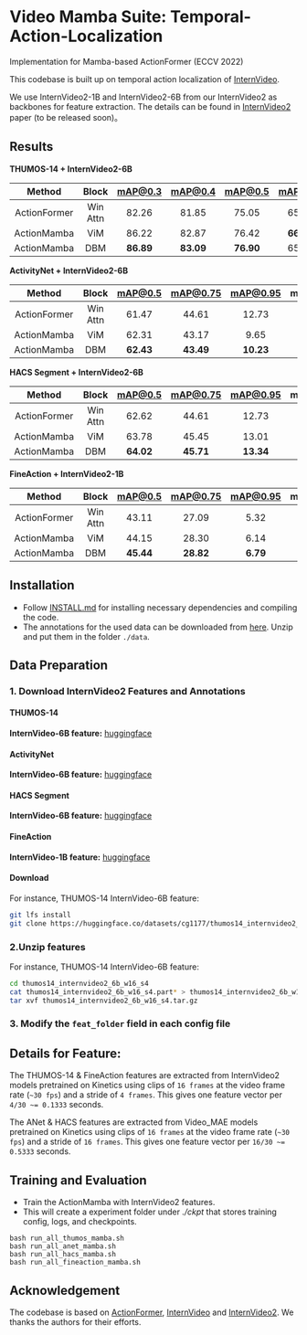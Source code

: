 # Video Mamba Suite: Temporal-Action-Localization
Implementation for Mamba-based ActionFormer (ECCV 2022) 

This codebase is built up on temporal action localization of [InternVideo](https://arxiv.org/abs/2212.03191).


We use InternVideo2-1B and InternVideo2-6B from our InternVideo2 as backbones for feature extraction. The details can be found in [InternVideo2]() paper (to be released soon)。


## Results 

**THUMOS-14 + InternVideo2-6B**

|Method | Block | mAP@0.3 | mAP@0.4 | mAP@0.5 | mAP@0.6 | mAP@0.7 | mAP@Avg |
|:----:|:-----:|:----------------:|:-------:|:-------:|:-------:|:-------:|:-------:|
ActionFormer | Win Attn | 82.26 | 81.85 | 75.05 | 65.82 | 50.27 | 71.86 |
ActionMamba | ViM | 86.22 | 82.87 | 76.42 | **66.43** | 50.25 | 72.44 |
ActionMamba | DBM | **86.89** | **83.09** | **76.90** | 65.91 | **50.82** | **72.72** |



**ActivityNet + InternVideo2-6B**

|Method | Block | mAP@0.5 | mAP@0.75 | mAP@0.95 | mAP@Avg |
|:----:|:-----:|:----------------:|:-------:|:-------:|:-------:
ActionFormer | Win Attn | 61.47 | 44.61 | 12.73 | 41.19 |
ActionMamba | ViM | 62.31 | 43.17 | 9.65 | 41.77 |
ActionMamba | DBM | **62.43** | **43.49** | **10.23** | **42.02** |

**HACS Segment + InternVideo2-6B**

|Method | Block | mAP@0.5 | mAP@0.75 | mAP@0.95 | mAP@Avg |
|:----:|:-----:|:----------------:|:-------:|:-------:|:-------:
ActionFormer | Win Attn | 62.62 | 44.61 | 12.73 | 43.34 |
ActionMamba | ViM | 63.78 | 45.45 | 13.01 | 44.26 |
ActionMamba | DBM | **64.02** | **45.71** | **13.34** | **44.56** |

**FineAction + InternVideo2-1B**

|Method | Block | mAP@0.5 | mAP@0.75 | mAP@0.95 | mAP@Avg |
|:----:|:-----:|:----------------:|:-------:|:-------:|:-------:
ActionFormer | Win Attn | 43.11 | 27.09 | 5.32 | 27.22 |
ActionMamba | ViM | 44.15 | 28.30 | 6.14 | 28.36 |
ActionMamba | DBM | **45.44** | **28.82** | **6.79** | **29.04** | 



## Installation
* Follow [INSTALL.md](./INSTALL.md) for installing necessary dependencies and compiling the code.
* The annotations for the used data can be downloaded from [here](https://pjlab-my.sharepoint.cn/:u:/g/personal/wangyi_pjlab_org_cn/EbMrA1ltSdBPttMho9pe0cYBshPWec7IKmYFTNMGvdmT1A?e=jsmerl). Unzip and put them in the folder `./data`.

## Data Preparation
### 1. Download InternVideo2 Features and Annotations

#### THUMOS-14
**InternVideo-6B feature:** [huggingface](https://huggingface.co/datasets/cg1177/thumos14_internvideo2_6b_w16_s4)

#### ActivityNet
**InternVideo-6B feature:** [huggingface](https://huggingface.co/datasets/cg1177/activitynet_internvideo2_6b_w16_s8)

#### HACS Segment
**InternVideo-6B feature:** [huggingface](https://huggingface.co/datasets/cg1177/hacs_segment_internvideo2_6b_w16_s8)

#### FineAction
**InternVideo-1B feature:** [huggingface](https://huggingface.co/datasets/cg1177/fineaction_internvideo2_1b_w16_s4)


#### Download
For instance, THUMOS-14 InternVideo-6B feature:
```bash
git lfs install
git clone https://huggingface.co/datasets/cg1177/thumos14_internvideo2_6b_w16_s4
```


### 2.Unzip features

For instance, THUMOS-14 InternVideo-6B feature:
```bash
cd thumos14_internvideo2_6b_w16_s4
cat thumos14_internvideo2_6b_w16_s4.part* > thumos14_internvideo2_6b_w16_s4.tar.gz
tar xvf thumos14_internvideo2_6b_w16_s4.tar.gz
```

### 3. Modify the `feat_folder` field in each config file


## Details for Feature: 
The THUMOS-14 & FineAction features are extracted from InternVideo2 models pretrained on Kinetics using clips of `16 frames` at the video frame rate (`~30 fps`) and a stride of `4 frames`. This gives one feature vector per `4/30 ~= 0.1333` seconds.

The ANet & HACS features are extracted from Video_MAE models pretrained on Kinetics using clips of `16 frames` at the video frame rate (`~30 fps`) and a stride of `16 frames`. This gives one feature vector per `16/30 ~= 0.5333` seconds.



## Training and Evaluation
* Train the ActionMamba with InternVideo2 features. 
* This will create a experiment folder under *./ckpt* that stores training config, logs, and checkpoints.
```shell
bash run_all_thumos_mamba.sh
bash run_all_anet_mamba.sh
bash run_all_hacs_mamba.sh
bash run_all_fineaction_mamba.sh
```




## Acknowledgement

The codebase is based on [ActionFormer](https://github.com/ChinaYi/ASFormer), [InternVideo](https://github.com/OpenGVLab/InternVideo) and [InternVideo2]().
We thanks the authors for their efforts.